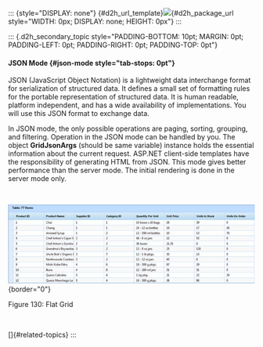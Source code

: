 ::: {style="DISPLAY: none"}
[](ms-xhelp:///?Id=d2h_url_template){#d2h_url_template}![](!package_url!){#d2h_package_url style="WIDTH: 0px; DISPLAY: none; HEIGHT: 0px"}
:::

::: {.d2h_secondary_topic style="PADDING-BOTTOM: 10pt; MARGIN: 0pt; PADDING-LEFT: 0pt; PADDING-RIGHT: 0pt; PADDING-TOP: 0pt"}
#### JSON Mode {#json-mode style="tab-stops: 0pt"}

JSON (JavaScript Object Notation) is a lightweight data interchange format for serialization of structured data. It defines a small set of formatting rules for the portable representation of structured data. It is human readable, platform independent, and has a wide availability of implementations. You will use this JSON format to exchange data.

In JSON mode, the only possible operations are paging, sorting, grouping, and filtering. Operation in the JSON mode can be handled by you. The object **GridJsonArgs** (should be same variable) instance holds the essential information about the current request. ASP.NET client-side templates have the responsibility of generating HTML from JSON. This mode gives better performance than the server mode. The initial rendering is done in the server mode only.

 

![](ImagesExt/image68_133.jpg){border="0"}

Figure 130: Flat Grid

 

[]{#related-topics}
:::
